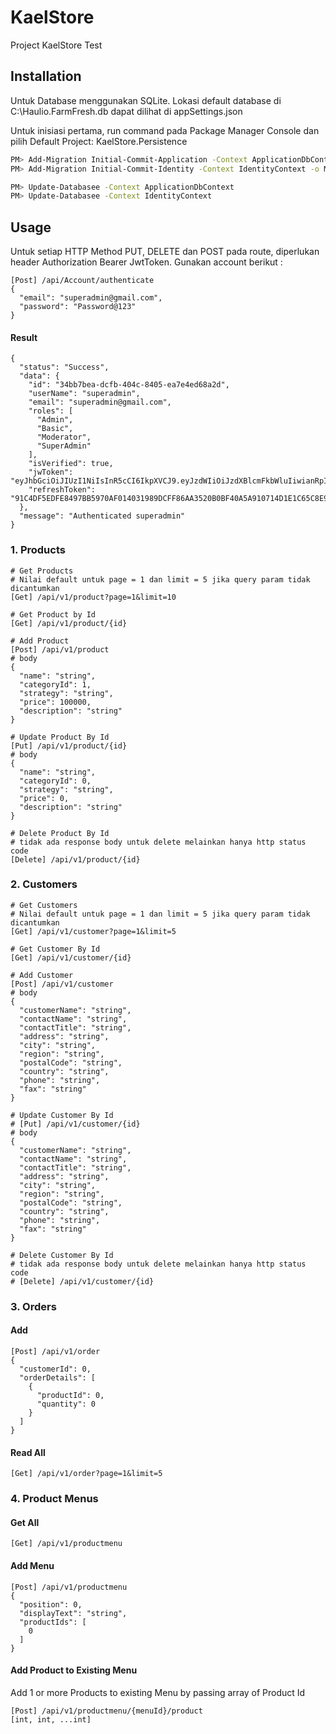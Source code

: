# KaelStore

Project KaelStore Test

## Installation
Untuk Database menggunakan SQLite. Lokasi default database di C:\\Haulio.FarmFresh.db dapat dilihat di appSettings.json


Untuk inisiasi pertama, run command pada Package Manager Console dan pilih Default Project: KaelStore.Persistence
```bash
PM> Add-Migration Initial-Commit-Application -Context ApplicationDbContext -o Migrations/Application
PM> Add-Migration Initial-Commit-Identity -Context IdentityContext -o Migrations/Identity

PM> Update-Databasee -Context ApplicationDbContext
PM> Update-Databasee -Context IdentityContext 
```

## Usage

Untuk setiap HTTP Method PUT, DELETE dan POST pada route, diperlukan header Authorization Bearer JwtToken.
Gunakan account berikut :
```
[Post] /api/Account/authenticate
{
  "email": "superadmin@gmail.com",
  "password": "Password@123"
}
```
#### Result
```
{
  "status": "Success",
  "data": {
    "id": "34bb7bea-dcfb-404c-8405-ea7e4ed68a2d",
    "userName": "superadmin",
    "email": "superadmin@gmail.com",
    "roles": [
      "Admin",
      "Basic",
      "Moderator",
      "SuperAdmin"
    ],
    "isVerified": true,
    "jwToken": "eyJhbGciOiJIUzI1NiIsInR5cCI6IkpXVCJ9.eyJzdWIiOiJzdXBlcmFkbWluIiwianRpIjoiYzlkNGU1OWYtYTY1YS00YzgxLTk4NDMtOTVjNTBjOTgxNzU0IiwiZW1haWwiOiJzdXBlcmFkbWluQGdtYWlsLmNvbSIsInVpZCI6IjM0YmI3YmVhLWRjZmItNDA0Yy04NDA1LWVhN2U0ZWQ2OGEyZCIsImlwIjoiMTkyLjE2OC4xLjYiLCJyb2xlcyI6WyJBZG1pbiIsIkJhc2ljIiwiTW9kZXJhdG9yIiwiU3VwZXJBZG1pbiJdLCJleHAiOjE2NTg5NTY5MjQsImlzcyI6IklkZW50aXR5IiwiYXVkIjoiSWRlbnRpdHlVc2VyIn0.s2391rems_Co4O3QtJbNfqiEoM378suRYGmzWxdI_9c",
    "refreshToken": "91C4DF5EDFE8497BB5970AF014031989DCFF86AA3520B0BF40A5A910714D1E1C65C8E93E6D5A3E99"
  },
  "message": "Authenticated superadmin"
}
```

### 1. Products
```
# Get Products
# Nilai default untuk page = 1 dan limit = 5 jika query param tidak dicantumkan
[Get] /api/v1/product?page=1&limit=10

# Get Product by Id
[Get] /api/v1/product/{id}

# Add Product
[Post] /api/v1/product
# body
{
  "name": "string",
  "categoryId": 1,
  "strategy": "string",
  "price": 100000,
  "description": "string"
}

# Update Product By Id
[Put] /api/v1/product/{id}
# body
{
  "name": "string",
  "categoryId": 0,
  "strategy": "string",
  "price": 0,
  "description": "string"
}

# Delete Product By Id
# tidak ada response body untuk delete melainkan hanya http status code
[Delete] /api/v1/product/{id}
```

### 2. Customers
```
# Get Customers
# Nilai default untuk page = 1 dan limit = 5 jika query param tidak dicantumkan
[Get] /api/v1/customer?page=1&limit=5

# Get Customer By Id
[Get] /api/v1/customer/{id}

# Add Customer
[Post] /api/v1/customer
# body
{
  "customerName": "string",
  "contactName": "string",
  "contactTitle": "string",
  "address": "string",
  "city": "string",
  "region": "string",
  "postalCode": "string",
  "country": "string",
  "phone": "string",
  "fax": "string"
}

# Update Customer By Id
# [Put] /api/v1/customer/{id}
# body
{
  "customerName": "string",
  "contactName": "string",
  "contactTitle": "string",
  "address": "string",
  "city": "string",
  "region": "string",
  "postalCode": "string",
  "country": "string",
  "phone": "string",
  "fax": "string"
}

# Delete Customer By Id
# tidak ada response body untuk delete melainkan hanya http status code
# [Delete] /api/v1/customer/{id}
```

### 3. Orders
#### Add
```
[Post] /api/v1/order
{
  "customerId": 0,
  "orderDetails": [
    {
      "productId": 0,
      "quantity": 0
    }
  ]
}
```
#### Read All
```
[Get] /api/v1/order?page=1&limit=5
```

### 4. Product Menus
#### Get All
```
[Get] /api/v1/productmenu
```

#### Add Menu
```
[Post] /api/v1/productmenu
{
  "position": 0,
  "displayText": "string",
  "productIds": [
    0
  ]
}
```

#### Add Product to Existing Menu

Add 1 or more Products to existing Menu by passing array of Product Id
```
[Post] /api/v1/productmenu/{menuId}/product
[int, int, ...int]
```